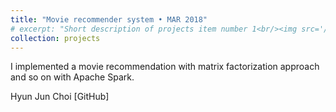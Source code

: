 ```yaml
---
title: "Movie recommender system • MAR 2018"
# excerpt: "Short description of projects item number 1<br/><img src='/images/500x300.png'>"
collection: projects
---
```


I implemented a movie recommendation with matrix factorization approach and so on with Apache Spark.

Hyun Jun Choi [GitHub]
